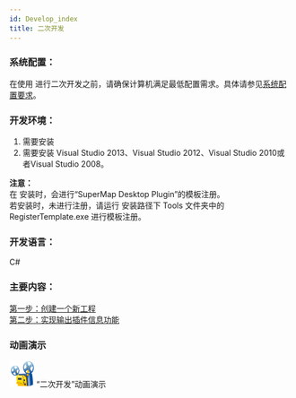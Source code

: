 ```yaml
---
id: Develop_index
title: 二次开发
---
```

### 系统配置：

在使用
进行二次开发之前，请确保计算机满足最低配置需求。具体请参见[系统配置要求](../Illumination/EnvironmentRequest)。

### 开发环境：

  1. 需要安装 
  2. 需要安装 Visual Studio 2013、Visual Studio 2012、Visual Studio 2010或者Visual Studio 2008。

**注意：**  
在  安装时，会进行“SuperMap Desktop Plugin”的模板注册。  
若安装时，未进行注册，请运行  安装路径下 Tools 文件夹中的 RegisterTemplate.exe 进行模板注册。

### 开发语言：

C#

### 主要内容：

[第一步：创建一个新工程](Develop_step1)  
[第二步：实现输出插件信息功能](Develop_step2)

### 动画演示

![](img/cineprojector.png)“二次开发”动画演示

